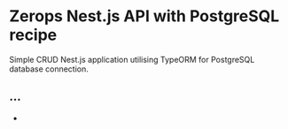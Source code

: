 # Zerops Nest.js API with PostgreSQL recipe
Simple CRUD Nest.js application utilising TypeORM for PostgreSQL database connection.

...
-
-
